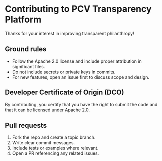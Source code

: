 # Contributing to PCV Transparency Platform

Thanks for your interest in improving transparent philanthropy!

## Ground rules
- Follow the Apache 2.0 license and include proper attribution in significant files.
- Do not include secrets or private keys in commits.
- For new features, open an issue first to discuss scope and design.

## Developer Certificate of Origin (DCO)
By contributing, you certify that you have the right to submit the code and that it
can be licensed under Apache 2.0.

## Pull requests
1. Fork the repo and create a topic branch.
2. Write clear commit messages.
3. Include tests or examples where relevant.
4. Open a PR referencing any related issues.
